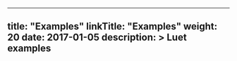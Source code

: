 
---
title: "Examples"
linkTitle: "Examples"
weight: 20
date: 2017-01-05
description: >
  Luet examples
---

